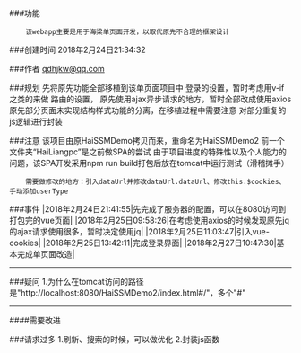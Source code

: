 ###功能

		该webapp主要是用于海梁单页面开发，以取代原先不合理的框架设计

###创建时间
		2018年2月24日21:34:32

###作者
		qdhjkw@qq.com

###规划
		先将原先功能全部移植到该单页面项目中
		登录的设置，暂时考虑用v-if之类的来做
		路由的设置，
		原先使用ajax异步请求的地方，暂时全部改成使用axios
		原先部分页面未实现结构样式功能的分离，在移植过程中需要注意
		对部分重复的js逻辑进行封装

###注意
		该项目由原HaiSSMDemo拷贝而来，重命名为HaiSSMDemo2
		前一个文件夹“HaiLiangpc”是之前做SPA的尝试
		由于项目进度的特殊性以及个人能力的问题，该SPA开发采用npm run build打包后放在tomcat中运行测试（滑稽摊手）

		需要做修改的地方：引入dataUrl并修改dataUrl.dataUrl、修改this.$cookies、手动添加userType

###事件
		|2018年2月24日21:41:55|先完成了服务器的配置，可以在8080访问到打包完的vue页面|
		|2018年2月25日09:58:26|在考虑使用axios的时候发现原先jq的ajax请求使用很多，暂时决定使用jq|
		|2018年2月25日11:03:47|引入vue-cookies|
		|2018年2月25日13:42:11|完成登录界面|
		|2018年2月27日10:47:30|基本完成单页面改造|

***

###疑问
		1.为什么在tomcat访问的路径是"http://localhost:8080/HaiSSMDemo2/index.html#/"，多个"#"

***
####需要改进

###请求过多
		1.刷新、搜索的时候，可以做优化
		2.封装js函数